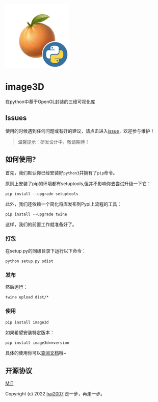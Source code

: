 <img src='./logo.png'>

# image3D
在python中基于OpenGL封装的三维可视化库

## Issues
使用的时候遇到任何问题或有好的建议，请点击进入[issue](https://github.com/hai2007/image3D.py/issues)，欢迎参与维护！

> 温馨提示：研发设计中，敬请期待！

## 如何使用?

首先，我们默认你已经安装好```python3```并拥有了```pip```命令。

原则上安装了pip的环境都有setuptools,但并不影响你去尝试升级一下它：

```
pip install --upgrade setuptools
```

此外，我们还依赖一个简化将库发布到Pypi上流程的工具：

```
pip install --upgrade twine
```

这样，我们的前置工作就准备好了。

### 打包

在setup.py的同级目录下运行以下命令：

```
python setup.py sdist
```

### 发布

然后运行：

```
twine upload dist/*
```

### 使用

```
pip install image3d
```

如果希望安装特定版本：

```
pip install image3d==version
```

具体的使用你可以[查阅文档](https://hai2007.github.io/image3D.py)哦~

开源协议
---------------------------------------
[MIT](https://github.com/hai2007/image3D.py/blob/master/LICENSE)

Copyright (c) 2022 [hai2007](https://hai2007.github.io/SweetHome/) 走一步，再走一步。
